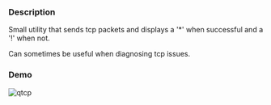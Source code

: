 ### Description

Small utility that sends tcp packets and displays a '*' when successful and a '!' when not.

Can sometimes be useful when diagnosing tcp issues.

### Demo

![qtcp](https://github.com/plpinet/qtcp/assets/11219317/9374cb94-f7e1-49c2-981c-8c8873792bb5)
